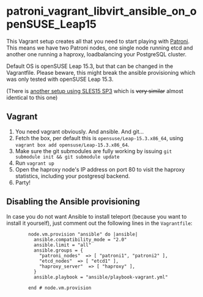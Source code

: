 # patroni_vagrant_libvirt_ansible_on_openSUSE_Leap15

This Vagrant setup creates all that you need to start playing with [Patroni](https://github.com/zalando/patroni/). This means we have two Patroni nodes, one single node running etcd and another one running a haproxy, loadbalancing your PostgreSQL cluster. 

Default OS is openSUSE Leap 15.3, but that can be changed in the Vagrantfile. Please beware, this might break the ansible provisioning which was only tested with openSUSE Leap 15.3.

(There is [another setup using SLES15 SP3](https://github.com/johanneskastl/patroni_vagrant_libvirt_ansible_on_SLES15) which is ~~very similar~~ almost identical to this one)

## Vagrant

1. You need vagrant obviously. And ansible. And git...
2. Fetch the box, per default this is `opensuse/Leap-15.3.x86_64`, using `vagrant box add opensuse/Leap-15.3.x86_64`.
3. Make sure the git submodules are fully working by issuing `git submodule init && git submodule update`
4. Run `vagrant up`
5. Open the haproxy node's IP address on port 80 to visit the haproxy statistics, including your postgresql backend.
6. Party!

## Disabling the Ansible provisioning

In case you do not want Ansible to install teleport (because you want to install it yourself), just comment out the following lines in the `Vagrantfile`:
```
        node.vm.provision "ansible" do |ansible|
          ansible.compatibility_mode = "2.0"
          ansible.limit = "all"
          ansible.groups = {
            "patroni_nodes"  => [ "patroni1", "patroni2" ],
            "etcd_nodes"  => [ "etcd1" ],
            "haproxy_server"  => [ "haproxy" ],
          }
          ansible.playbook = "ansible/playbook-vagrant.yml"

        end # node.vm.provision
```
